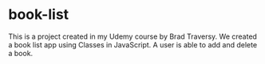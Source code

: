 # book-list
This is a project created in my Udemy course by Brad Traversy. We created a book list app using Classes in JavaScript. A user is able to add and delete a book.
